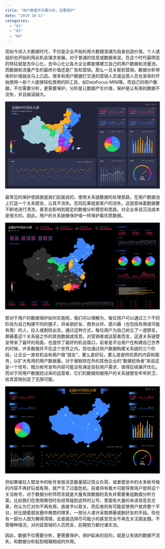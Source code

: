 ```yaml
---
title: "用户数据不仅要分析，还要保护"
date: "2019-10-11"
categories: 
  - "01"
  - "03"
  - "04"
---
```


现如今进入大数据时代，不仅是企业开始利用大数据浪潮为自身创造价值，个人或组织也开始利用此机会谋求发展。对于普通的信息或数据来说，在这个时代最明显的特征就是去中心化，去中心化让各大企业都能够建立自己的用户数据和流量池。而数据和流量产生的最终价值还是广告和营销。那么一旦关联到营销，数据分析带来的价值就会马上凸显。很多和用户数据打交道的营销人员或运营人员也渐渐的开始使用一些个人能够轻松使用的BI工具，如DataFocus MINI等。而自己的用户数据，不仅需要分析，更需要保护，分析是让数据产生价值，保护是让有用的数据不流失，并且越滚越大。

![](images/图表优化-07.png)

最常见的保护思路就是我们前面说的，使用关系链数据的处理思路，在用户数据池上打造一个关系壁垒，让其不流失。否则后果就是客户的流失，这就意味着数据要不断地进行清洗，甚至会影响到既定的数据分析模型和思路，对企业来说沉没成本是很大的。因此，用户的关系链像保护墙一样保护着优质数据。

![](images/图表优化-12.png)

那对于用户的数据保护如何实施呢。我们可以理解为，每位用户可以通过三个不同阶段为自己构建不同的圈子，将亲朋好友、商务伙伴、感兴趣（也包括有用或可能有用）的人，拉入或剔除出去，通过这种方式，每位用户为自己树立了一道壁垒，屏蔽着这个关系链之外的其他数据或信息。对营销者或运营者而言，这道关系链壁垒带来了最坏的局面，也提供了最好的机会窗口，前者是平台用户在构建自己世界的时候，许多数据并不在这个世界之内，但也通过用户数据构建关系链的三个阶段，让企业一直有机会和用户做“朋友”，要么是好玩，要么是提供优质的内容和服务，以扩大有用的用户数据量。对于被剔除在外的其他企业的“数据挖角者”来说这是一个信号，暗示帐号发布内容可能没有满足目标用户需求，值得后续展开优化。而对于将用户数据挖过来的运营者，它们的数据则被用户的关系链壁垒牢牢拱卫，给其营销创造了无限可能。

![](images/图表优化-09.png)

但如果被拉入壁垒中的帐号发放消息数量超过受众负荷，或者壁垒中的太多帐号做的内容不再好玩或有用，就产生了过载危机，前者将有极大可能导致用户放弃这个关注帐号，对于数据分析师而言就是大量有效数据的丢失并需要重组数据分析方案。比如我们在使用微信时会经常碰到这样的公号，里面有大量的未读信息及文章，你认为它对你不再有用，直接予以取关。而后者则有可能促使用户放弃整个平台，好比随着朋友圈中微商的增多，一部分人或许采取屏蔽或删好友的手段。但也有一部分人因为懒得清理，会直接选择尽可能少的甚至完全不再去关注朋友圈。不管哪种情况，对内容营销的人员而言，前期努力都付诸东流。

因此，数据不仅需要分析，更需要保护。保护起来的目的，就是让有效的数据不流失，和数据分析起到相辅相成的作用。
